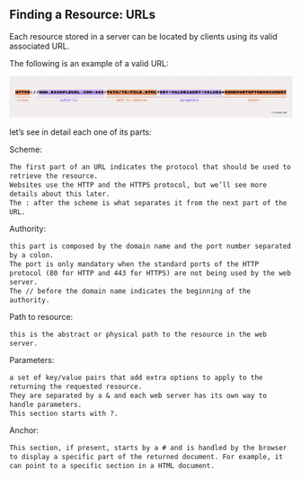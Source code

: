 ## Finding a Resource: URLs

Each resource stored in a server can be located by clients using its valid associated URL. 

The following is an example of a valid URL:

![alt text](./assets/url.png)

let’s see in detail each one of its parts:

Scheme: 

    The first part of an URL indicates the protocol that should be used to retrieve the resource. 
    Websites use the HTTP and the HTTPS protocol, but we’ll see more details about this later. 
    The : after the scheme is what separates it from the next part of the URL.

Authority: 

    this part is composed by the domain name and the port number separated by a colon. 
    The port is only mandatory when the standard ports of the HTTP protocol (80 for HTTP and 443 for HTTPS) are not being used by the web server. 
    The // before the domain name indicates the beginning of the authority.

Path to resource: 

    this is the abstract or physical path to the resource in the web server.

Parameters: 

    a set of key/value pairs that add extra options to apply to the returning the requested resource. 
    They are separated by a & and each web server has its own way to handle parameters. 
    This section starts with ?.

Anchor: 

    This section, if present, starts by a # and is handled by the browser to display a specific part of the returned document. For example, it can point to a specific section in a HTML document.